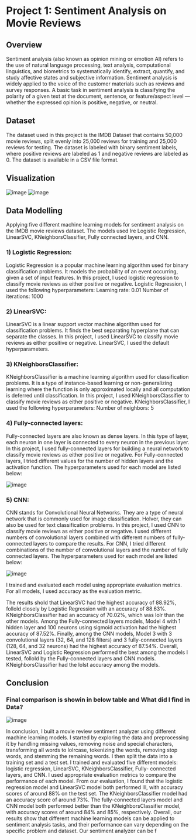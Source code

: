 # Project 1: Sentiment Analysis on Movie Reviews

## Overview
Sentiment analysis (also known as opinion mining or emotion AI) refers to the use of natural
language processing, text analysis, computational linguistics, and biometrics to systematically identify,
extract, quantify, and study affective states and subjective information. Sentiment analysis is widely applied
to the voice of the customer materials such as reviews and survey responses. A basic task in sentiment
analysis is classifying the polarity of a given text at the document, sentence, or feature/aspect level —
whether the expressed opinion is positive, negative, or neutral.

## Dataset
The dataset used in this project is the IMDB Dataset that contains 50,000 movie reviews, split
evenly into 25,000 reviews for training and 25,000 reviews for testing. The dataset is labeled with binary
sentiment labels, where positive reviews are labeled as 1 and negative reviews are labeled as 0. The
dataset is available in a CSV file format.

## Visualization

![image](https://github.com/hbhavane/Sentiment-Analysis-on-Movie-Reviews/assets/78750775/2dc08295-a427-4389-a92c-e495b0f0a8fa)  ![image](https://github.com/hbhavane/Sentiment-Analysis-on-Movie-Reviews/assets/78750775/68a27954-273e-42bf-9ce9-dfc79feb2a30)


## Data Modelling

Applying five different machine learning models for sentiment analysis on the IMDB movie reviews
dataset. The models used Ire Logistic Regression, LinearSVC, KNeighborsClassifier, Fully connected layers,
and CNN.

### 1) Logistic Regression:
Logistic Regression is a popular machine learning algorithm used for binary classification problems. It
models the probability of an event occurring, given a set of input features. In this project, I used logistic
regression to classify movie reviews as either positive or negative.
Logistic Regression, I used the following hyperparameters:
Learning rate: 0.01
Number of iterations: 1000

### 2) LinearSVC:
LinearSVC is a linear support vector machine algorithm used for classification problems. It finds the best
separating hyperplane that can separate the classes. In this project, I used LinearSVC to classify movie
reviews as either positive or negative.
LinearSVC, I used the default hyperparameters.

### 3) KNeighborsClassifier:
KNeighborsClassifier is a machine learning algorithm used for classification problems. It is a type of
instance-based learning or non-generalizing learning where the function is only approximated locally and
all computation is deferred until classification. In this project, I used KNeighborsClassifier to classify movie
reviews as either positive or negative.
KNeighborsClassifier, I used the following hyperparameters:
Number of neighbors: 5

### 4) Fully-connected layers:
Fully-connected layers are also known as dense layers. In this type of layer, each neuron in one layer is
connected to every neuron in the previous layer. In this project, I used fully-connected layers for building
a neural network to classify movie reviews as either positive or negative.
For Fully-connected layers, I tried different values for the number of hidden layers and the activation
function. The hyperparameters used for each model are listed below:

![image](https://github.com/hbhavane/Sentiment-Analysis-on-Movie-Reviews/assets/78750775/add1c3f7-dcf9-4517-9c1c-8a59555dc3ee)


### 5) CNN:
CNN stands for Convolutional Neural Networks. They are a type of neural network that is commonly used
for image classification. HoIver, they can also be used for text classification problems. In this project, I used
CNN to classify movie reviews as either positive or negative. I used different numbers of convolutional
layers combined with different numbers of fully-connected layers to compare the results.
For CNN, I tried different combinations of the number of convolutional layers and the number of fully
connected layers. The hyperparameters used for each model are listed below:

![image](https://github.com/hbhavane/Sentiment-Analysis-on-Movie-Reviews/assets/78750775/7717dd35-24c1-48a0-81c7-ba10efdf3931)


I trained and evaluated each model using appropriate evaluation metrics. For all models, I used accuracy
as the evaluation metric.

The results shoId that LinearSVC had the highest accuracy of 88.92%, folloId closely by Logistic Regression
with an accuracy of 88.63%. KNeighborsClassifier had an accuracy of 70.02%, which was loIr than the other
models. Among the Fully-connected layers models, Model 4 with 1 hidden layer and 100 neurons using
sigmoid activation had the highest accuracy of 87.52%. Finally, among the CNN models, Model 3 with 3
convolutional layers (32, 64, and 128 filters) and 3 fully-connected layers (128, 64, and 32 neurons) had
the highest accuracy of 87.54%.
Overall, LinearSVC and Logistic Regression performed the best among the models I tested, folloId by the
Fully-connected layers and CNN models. KNeighborsClassifier had the loIst accuracy among the models.


## Conclusion

### Final comparison is showin in below table and What did I find in Data?

![image](https://github.com/hbhavane/Sentiment-Analysis-on-Movie-Reviews/assets/78750775/cec95c98-8d48-4785-86e3-f08f096f6632)

In conclusion, I built a movie review sentiment analyzer using different machine learning models. I started
by exploring the data and preprocessing it by handling missing values, removing noise and special
characters, transforming all words to loIrcase, tokenizing the words, removing stop words, and stemming
the remaining words. I then split the data into a training set and a test set.
I trained and evaluated five different models: logistic regression, LinearSVC, KNeighborsClassifier, Fully-
connected layers, and CNN. I used appropriate evaluation metrics to compare the performance of each
model.
From our evaluation, I found that the logistic regression model and LinearSVC model both performed Ill,
with accuracy scores of around 88% on the test set. The KNeighborsClassifier model had an accuracy score
of around 73%. The fully-connected layers model and CNN model both performed better than the
KNeighborsClassifier model, with accuracy scores of around 84% and 85%, respectively.
Overall, our results show that different machine learning models can be applied to sentiment analysis
tasks, and their performance can vary depending on the specific problem and dataset. Our sentiment
analyzer can be f






